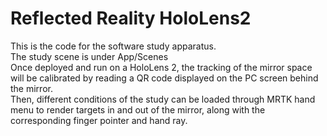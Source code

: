 # Reflected Reality HoloLens2

This is the code for the software study apparatus.\
The study scene is under App/Scenes\
Once deployed and run on a HoloLens 2, the tracking of the mirror space will be calibrated by reading a QR code displayed on the PC screen behind the mirror.\
Then, different conditions of the study can be loaded through MRTK hand menu to render targets in and out of the mirror, along with the corresponding finger pointer and hand ray.


 
